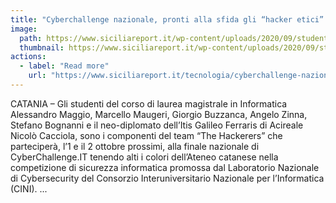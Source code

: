 ```yaml
---
title: "Cyberchallenge nazionale, pronti alla sfida gli “hacker etici” dell’Università di Catania"
image:
  path: https://www.siciliareport.it/wp-content/uploads/2020/09/student_ccit-750x430.jpg
  thumbnail: https://www.siciliareport.it/wp-content/uploads/2020/09/student_ccit-750x430.jpg
actions:
  - label: "Read more"
    url: "https://www.siciliareport.it/tecnologia/cyberchallenge-nazionale-pronti-alla-sfida-gli-hacker-etici-delluniversita-di-catania/"
---
```


CATANIA – Gli studenti del corso di laurea magistrale in Informatica Alessandro Maggio, Marcello Maugeri, Giorgio Buzzanca, Angelo Zinna, Stefano Bognanni e il neo-diplomato dell’Itis Galileo Ferraris di Acireale Nicolò Cacciola, sono i componenti del team “The Hackerers” che parteciperà, l’1 e il 2 ottobre prossimi, alla finale nazionale di CyberChallenge.IT tenendo alti i colori dell’Ateneo catanese nella competizione di sicurezza informatica promossa dal Laboratorio Nazionale di Cybersecurity del Consorzio Interuniversitario Nazionale per l’Informatica (CINI). ...

